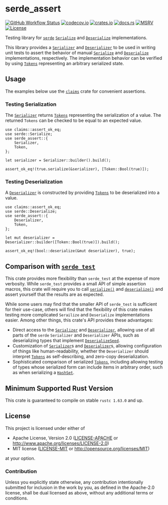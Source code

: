 # serde_assert

[![GitHub Workflow Status](https://img.shields.io/github/actions/workflow/status/Anders429/serde_assert/test.yaml?branch=master)](https://github.com/Anders429/serde_assert/actions/workflows/test.yaml)
[![codecov.io](https://img.shields.io/codecov/c/gh/Anders429/serde_assert)](https://codecov.io/gh/Anders429/serde_assert)
[![crates.io](https://img.shields.io/crates/v/serde_assert)](https://crates.io/crates/serde_assert)
[![docs.rs](https://docs.rs/serde_assert/badge.svg)](https://docs.rs/serde_assert)
[![MSRV](https://img.shields.io/badge/rustc-1.63.0+-yellow.svg)](#minimum-supported-rust-version)
[![License](https://img.shields.io/crates/l/serde_assert)](#license)

Testing library for [`serde`](https://crates.io/crates/serde) [`Serialize`](https://docs.rs/serde/1.0.152/serde/trait.Serialize.html) and [`Deserialize`](https://docs.rs/serde/1.0.152/serde/trait.Deserialize.html) implementations.

This library provides a [`Serializer`](https://docs.rs/serde_assert/latest/serde_assert/struct.Serializer.html) and [`Deserializer`](https://docs.rs/serde_assert/latest/serde_assert/struct.Deserializer.html) to be used in writing unit tests to assert the behavior of manual [`Serialize`](https://docs.rs/serde/1.0.152/serde/trait.Serialize.html) and [`Deserialize`](https://docs.rs/serde/1.0.152/serde/trait.Deserialize.html) implementations, respectively. The implementation behavior can be verified by using [`Tokens`](https://docs.rs/serde_assert/latest/serde_assert/struct.Tokens.html) representing an arbitrary serialized state.

## Usage
The examples below use the [`claims`](https://crates.io/crates/claims) crate for convenient assertions.

### Testing Serialization
The [`Serializer`](https://docs.rs/serde_assert/latest/serde_assert/struct.Serializer.html) returns [`Tokens`](https://docs.rs/serde_assert/latest/serde_assert/struct.Tokens.html) representing the serialization of a value. The returned `Tokens` can be checked to be equal to an expected value.

```
use claims::assert_ok_eq;
use serde::Serialize;
use serde_assert::{
    Serializer,
    Token,
};

let serializer = Serializer::builder().build();

assert_ok_eq!(true.serialize(&serializer), [Token::Bool(true)]);
```

### Testing Deserialization
A [`Deserializer`](https://docs.rs/serde_assert/latest/serde_assert/struct.Deserializer.html) is constructed by providing [`Tokens`](https://docs.rs/serde_assert/latest/serde_assert/struct.Tokens.html) to be deserialized into a value.

```
use claims::assert_ok_eq;
use serde::Deserialize;
use serde_assert::{
    Deserializer,
    Token,
};

let mut deserializer = Deserializer::builder([Token::Bool(true)]).build();

assert_ok_eq!(bool::deserialize(&mut deserializer), true);
```

## Comparison with [`serde_test`](https://crates.io/crates/serde_test)
This crate provides more flexibility than `serde_test` at the expense of more verbosity. While `serde_test` provides a small API of simple assertion macros, this crate will require you to call [`serialize()`](https://docs.rs/serde/latest/serde/trait.Serialize.html#tymethod.serialize) and [`deserialize()`](https://docs.rs/serde/latest/serde/trait.Deserialize.html#tymethod.deserialize) and assert yourself that the results are as expected.

While some users may find that the smaller API of `serde_test` is sufficient for their use-case, others will find that the flexibility of this crate makes testing more complicated `Serailize` and `Deserialize` implementations easier. Among other things, this crate's API provides these advantages:

- Direct access to the [`Serializer`](https://docs.rs/serde_assert/latest/serde_assert/struct.Serializer.html) and [`Deserializer`](https://docs.rs/serde_assert/latest/serde_assert/struct.Deserializer.html), allowing use of all parts of the `serde` `Serializer` and `Deserializer` APIs, such as deserializing types that implement [`DeserializeSeed`](https://docs.rs/serde/latest/serde/de/trait.DeserializeSeed.html).
- Customization of [`Serializer`](https://docs.rs/serde_assert/latest/serde_assert/struct.Serializer.html)s and [`Deserializer`](https://docs.rs/serde_assert/latest/serde_assert/struct.Deserializer.html)s, allowing configuration of things like human-readability, whether the `Deserializer` should interpret [`Tokens`](https://docs.rs/serde_assert/latest/serde_assert/struct.Tokens.html) as self-describing, and zero-copy deserialization.
- Sophisticated comparison of serialized [`Tokens`](https://docs.rs/serde_assert/latest/serde_assert/struct.Tokens.html), including allowing testing of types whose serialized form can include items in arbitrary order, such as when serializing a [`HashSet`](https://docs.rs/hashbrown/latest/hashbrown/struct.HashSet.html).

## Minimum Supported Rust Version
This crate is guaranteed to compile on stable `rustc 1.63.0` and up.

## License
This project is licensed under either of

* Apache License, Version 2.0
([LICENSE-APACHE](https://github.com/Anders429/serde_assert/blob/HEAD/LICENSE-APACHE) or
http://www.apache.org/licenses/LICENSE-2.0)
* MIT license
([LICENSE-MIT](https://github.com/Anders429/serde_assert/blob/HEAD/LICENSE-MIT) or
http://opensource.org/licenses/MIT)

at your option.

### Contribution
Unless you explicitly state otherwise, any contribution intentionally submitted for inclusion in the work by you, as defined in the Apache-2.0 license, shall be dual licensed as above, without any additional terms or conditions.
